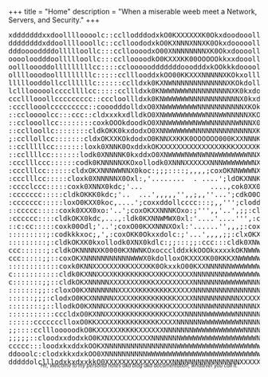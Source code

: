 +++
title = "Home"
description = "When a miserable weeb meet a Network, Servers, and Security."
+++

<pre ascii><ascii>xdddddddxxdoolllloooolc::ccllodddodxkO0KXXXXXXK0Okxdoodooollollooddddolcc::;;;:;;:cldkOKXXXXXNNNNNNXK0kdocccloddxxxxxxxxdxxxxdxxxxxxxxxxxxxxxxxxxddool
ddddddddxddoollllooollc::cclloododxkO0KXNNNXNNXK0Okxdooooolllllloddddollc::;;;;;;:loxk0XXNNNNNNNNNNNNXX0kxdoooodddxdddxdddxxxxxxxdxxxxxxxxxxxxxxxxddol
dddooooddddollllloollc:::cclloooodxO00XNNNNNNNNXK0Okxdoooolllllllodddollc::;;;;;:cldxOKXNNNNNNNNNNNNXXXK0Oxdooooddddddddddddxxddddddddxxxxxxxxxxxxxxdd
ooooloodddoollllloollc:::cclloooodkO0KXXXKK00OOOOOkkxxdooolllccclloooollc::;;;;;:coxk0XNNNNNNNNNXKKOkxdoollllllooddddddddddddxxddddddddddxxxxxxxxxxxxd
oollloooddolllllllllcc::::cclooooodddddddooodddxkOOkkkdoooollccccllooollc::;;;;;:ldxOKXNNNNNNNNNNNXXKK0OOkxddooooodddddddddddddddddddddddddxxxxxxxxxxd
ollllooodoolllllllllc:::::cclllooddxkOO00KKXXXNNNNNXKOkxollllccccclloollc:::;;;:coxk0XNNNNNNNNNNNNNNNNNNNNX0kxdoooodddddddddddddddddddooodddxxxxxxxxxd
lllllooddollccllllllc::::::cclldxk0KXNWNNNNNNNNNNNNNXKOkdolllcccccclllllc::::;:cldk0KNNNNNNNNNNNNNNNNNNNNNNX0kxdoooooooooodddddoooooooooooodddxxxxxdxd
lclllooooolccccllllcc:::::ccllldxk0KNWWNWWWNNNNNNNNNNXK0kxdolcccccclllllcc::;;:ldxOKXNNNNNNNNNNNNNNNNNNNNNNNX0kxdooooooooooddddooooooooooooooodddddddd
ccclllooollccccccccc::cccloollldxk0KNWWWWWWNNNNNNNNNNNNX0kxdocccccccclllcc::::coxk0XNNNNNNNNNNNNNWWNNWNWWWWWNX0Okxdoooooooooddddoooooooooooooooooooooo
:cccllooolccccccccc::cooodddolldxO0XNWWWWWWWWNNNNNNNNNNNXKOkdocc::cccclccc::::ldkOKNNNNNNNNNNNNNNNNNNNNNNWWWNNX0Okxdoollllllooddddooooollllllllloooool
::ccloooolcc:::ccc::cldxxxkxdlldkO0XNWWWWWWWWWWNNNWWNNNNNXKOkdoc::::cccccc:::codk0XNNNNNWWWWNNNNNNNNNNNNNWWNNNNXKOkxdollllllloodddoolllllllllccllllool
::cclooollcc::::::::coxkOOOkdoodkO0XNNWWWWWWNWWWNNNNNNWNNNX0kxol::::ccccccc:cldxO0XNNWWNNNNNNNNNNNNNNNWWWWWWNWWNXKOkxdollllllloddddoolllllllllccccllll
::cclloollc::::::::cldkOKK0kxdodxO0XNNWWWWWWNNNNNNNNNNNNNNXKOkdlc::::ccccccccldkOKNNNWWNNNWWNNNNNNXXKKKKKKKXXXNNNXK0Okdollccclloddddoolllllloollcccclc
;:ccllollcc:::::::cldxOKXXKOkdodxO0KNNXXKKK0OOOOOO000KXXNNNK0kdoc:::::c:::cccodk0KNWWWWWWNNNXXK000OOOOOOO0000KKXXXXK0Okdolcccclloooddoollllllooolccc::
::cclllllcc:::::::loxk0XNNK0OxddxkOKXXXXXXXXXXXXXXXKKKXXXXXK0Oxol:::::::::ccloxk0XNWWWNNNNXXXXXXXNNNWWWNWWWWWWNNNNNXK0kxdlcc::ccllooooolllcclloooollc:
::ccllllcc:::::::lodk0XNNNNK0kxddxO0XNWWWWNWWNWNNWWWWWWWWNNX0Oxol:::::::::ccldxOKNNWWWWNNNNWWWWWNNNWWWWWWWWWWWWWWNK0OOkdddol::::ccloooooolcccllloooool
:ccclllccc::::::codk0KNNNNNXKOxollodk0XNNNXXXXXXNNNWWWWWWWNXKOxol::cccccccclodk0XNWWWWWWWWWWWWWWNNNXK0OkxdddxxkkOkdoodddxxxdl::::cclloooollccccllooodo
:ccclllcc::::::cldxOKXNNNWWNNX0koc:;;;::::;,,,,;coxOKNNWWWNX0OxoccccclllcclodxOKNWWWWWWWWWWWWNNNK0xl:,...............',:clllcc:::::ccllooollcccccllooo
:ccclllcc:::::cloxk0XNNNNNX0Oxl:,'........  . ....';ldOKXNNK0kdlclllllllclddxOKXNWWWWWWWWWNNXKOxl:,...             ..........'',;;::ccllooollcccccclll
:cccclccc:::::coxk0XNNX0kdc;'...                ....,cok0XX0OxolloooooolldxkOKXNWWWWWWWWWWNXKOxo:,....     .............   ....',,;;::cclloollcc::cccc
:ccccccc:::::cldkOKKK0kdc;'..  ...',,,,,'',,;,,''...';cdkO0OkdolodddddoodxOO0XNWWWWWWWWWNNXKOxl:;,,;::cc::;;;:::cccc:;,'.... ...'',;;:::cllllllcc:::::
:ccccccc:::::loxO0KXX0koc,....';coxxddollcccc:::;,,''';cloddollodxxxddddxOKKXNWWWWWWWWWWNXK0kxxxxO0XXNNWNNX0Oxoc:;;;:::;,'........',;;:::cccllllcc:::;
::ccccc:::::coxk0XXX0xo:'..';coxOKXXNNNKOxo:;''',,'..',;;:cllloxkOOOkkkO0XNNNWWWWWWWWWWWNNXXXXXNNWWWMMMMMMWNKkdc;'.'',;;,,',,,'',,''',;;:::cccllccc:::
:cccccc::::cldkOKX0kdc,...,:ldk0KXNNWMWX0xl:'....'....''',:codk0KXNXXXXNNNNWWWWWWWWWWWWWWWWWWWWWWWWWWWWWWWNKOdc;'...',,,,''',:::::;,'',;;::::cccccccc:
::c:cc:::::coxk00Odl;'..';coxO00KXXNNNXOxl:'......'',,,;:coxO0XNNNWWWWWWWWWWWWWWWWWWWWWWWWWWWWWWMWNKOkdollc:;,'.....,;;;;,',;:loolc:,'',,;;:::ccccccc:
:::::::::;:codkkkxoc;,',:coxOKK0Okxxdolc:;'...',,,,;;:clxOKXNNWWWWWWWWWWWWWWWWWWWWWWWWWWWWWWWWWWWWNKkdl:;;;;;;,'...,;;;;;,',:coxxxoc:;;;::::::::cccccc
:::::::::;:cldkOKXK0kxollodk0XNX0kdlc:;;:::;;:ccc:::cldk0XNWWWWWWWWWWWWWWWWWWWWWWWWWWWWWWWWWWWWWWWWKOdlc::clloolcccclcc:;',:loxkOkdddxkkkxdoc:::::cccc
ccc::::::;:cldkOKNNNNXK0000KXNWNKOxoccclddxkkOOOkxxxxkOKNWWWWWWWWWWWWWWWWWWWWWWWWWWWWWWWWWWWWWWWWWWX0kol::coxO0000OOOkxlc:cloxOKXXXXNNNNXK0kdlc:::::cc
ccc:::::;;::coxOKXNNNNNNNNNNNWWWX0kdolloxOKXXXXK00KKKXNWWWWWWWWWWWWWWWWWWWWWWWWWWWWWWWWWWWWWWWWWWWWNXKOkxddxkO0KKKKKK0kdddxxk0KXXXXNNNNNNNXKOkdlc:::::
::::::::::::coxk0KNNXXXXXXXKKXXXXKK0OkxxkO00KXXNNNNNNWWWWWWWWWWWWWWWWWWWWWWWWWWWWWWWWWWWWWWWWWWWWWWWNNNNNNXKK000000KK000OOO000KKKXXXXXXNNNNNXKOkdlc:::
c:::::::::::cldk0KXNNXXXXKKKKKKKKKXXKKXXXXXXNNNNNNNNWWWWWWWWWWWWWWWWWWWWWWWWWWWWWWWWWWWWWWWWWWWWWNWWNNNNNNNNNXXXXXXXKKXXXKKKKKKKXXXXXXNNNNNWNNX0kxoc:;
c:::::::;;::cldkOKXNNNNNXXXXXXXXKKKXXXXXXXXXNNNNNNNWWWWWWNNNWWWWWWWWWWWWWWNNNNWWWWWWWWWWWWWWWNNNNNNNNNNNNNNXXXXXXXXKKKXKKXXXXXXNNNNNNNNNNNNWWWNXKOkdoc
:::::::;;::cloxO0KXNNNNNNNXXXXXKKKKKKKKXXXXXNNNNNNNNNNNNNNNNNWWWNNWWWNNWWNNNNNNNNNNNNWWWWNWWNNNNNNNNNNNNNXXXXXXKKKKKKKKKKKXXXXXXXNNNNNNNNNNWWWWNNNK00k
::::::;;;:clodxO0KKXNNNNNXXXXXKKKKKKKKKKXXXXNNNNNNNNNNNXXXXXXXXXXXXXXXXXXXXXXXXXXXXXXXXNNNNNNNNNNNNNNNNXXXXXXKKKKKKKKKKKKKKKKKXXXXXNNNNNNNNWWWWWNNNNNX
::::::::;::llodkO0KXNNNXXXXKKKKKKKKKKKKXXXXXNNNNWNNNNNNNNNNXXKKKKKKKKKKKKKKKKKKKKKKXXXXNNNNNNNNNNNNNNNNXXXXXXKKKKKKKKKKKKKKKKKKKXXXXNNNNNNNWWWWWNNNNNX
:::::::::::cccldxO0KXNNXXXKKKKKKKKKKKKXXXXNNNNNWWWWWWWNNNNNNNNXXXXXXXXXXKXXXXXXNNNNNNNNNNWWWNNNNNNNNNNNNXXXXXKKKKKKKKKKKKKKKKKKKXXXXNNNNNWWWWWWWNNNXX0
::::::ccccccclloxO0KKXXXXXKKKKKKKKKKXXXXNNNNNNWWWWWWWWWNNNNNNNNNNNXXXXXXXXNNNNNNNNNNNNNNWWWWWWWNNNNNNNNNNNXXXXXKKKKKKKKKKKKKKKKKXXXXNNNNNNNWWWWWNNX00k
;;::::cclllooooodkO0KXXXXXXKKKKXXXXXXNNNNNNNWWWWWWWWWWWWNNNNNNNNNNNNNNNNNNNNNNNNNNWWWNNWWWWWWWWWWNNNNNNNNNNNXXXXXXXKKKKKKKKKKKXXXXXNNNNNNNNNNWWNNX0Okd
;;;;;::cloodxxdodxkO0KXNXXXXXXXXXXNNNNNNNWWWWWWWWWWWWWWWWWWNNNNNWNNNNNNWWNNNNNNNNWWWWWWWWWWWWWWWWWWNNNNNNNNNNNNNXXXXXXXXXXXXXXXXXNNNNNNNNNNNNNNX0Oxolc
ccccc:::loodxkxddxkOOKXNNNNNNNNNNNNNNNNNWWWWWWWWWWWWWWWWWWWWWWWNNNNNWWWWWWWWWNNNNWWWWWWWWWWWWWWWWWWWWWWNNNNNNNNNNNNNNNNXXXNNNNNNNNNNNNNNNNNNNNK0kdl:;;
ddooolc:clodxkkxdxkOO0XNNNNNNNNNNWWWWWWWWWWWWWWWWWWWWWWWWWWWWWWWWWWWWWWWWWWWWWNNNWWWWWWWWWWWWWWWWWWWWWWWWWWWWWNNNNNNNNNNNNNNNNNNNNNNWWWWWWWWNXKOkxdddd
dddddolclllodxkxdxxkkO0XXXXXXXXXXXXXXXXNNNNNNNNNNNNNNNNXXXXXXXXNNNNXXXXXXXXXXXXXXXXXXNNNNNNNNNNNNNNNNNNNNNNXXXXXXXXXXXXXXXXXXXXXXXXXXXXXXNNXXKKK000KK0
</ascii></pre ascii>
<h6 style="margin-top: -20px; font-size: 70%; text-align: center; margin-left: 20px; ">"Hi!, Welcome to my personal notes aka blog aka documentation, whatever you call it."</h6>